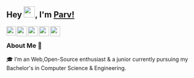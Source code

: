 ## Hey <img src="https://github.com/TheDudeThatCode/TheDudeThatCode/blob/master/Assets/Hi.gif" width="29px">, I'm [Parv!](https://parvsharmaa.github.io) 

<a href="https://www.linkedin.com/in/parv-sharma-58b01b191/">
  <img align="left" width="24px" src="https://cdn.jsdelivr.net/npm/simple-icons@v3/icons/linkedin.svg"  />
</a>
<a href="https://dev.to/parvsharmaa">
  <img align="left" width="26px" src="https://cdn.jsdelivr.net/npm/simple-icons@v3/icons/dev-dot-to.svg" />
</a>
<a href="mailto:parv31oct@gmail.com">
  <img align="left" width="26px" src="https://cdn.jsdelivr.net/npm/simple-icons@v3/icons/gmail.svg" />
</a>
<a href="https://www.facebook.com/parv.sharma.55555/">
  <img align="left" width="26px" src="https://cdn.jsdelivr.net/npm/simple-icons@v3/icons/facebook.svg" />
</a>
<a href="https://www.instagram.com/parvsharma._/">
  <img align="left" width="26px" src="https://cdn.jsdelivr.net/npm/simple-icons@v3/icons/instagram.svg" />
</a>

<br />

### About Me 🚀
🎓 I’m an Web,Open-Source enthusiast & a junior currently pursuing my Bachelor's in Computer Science & Engineering. </br>
